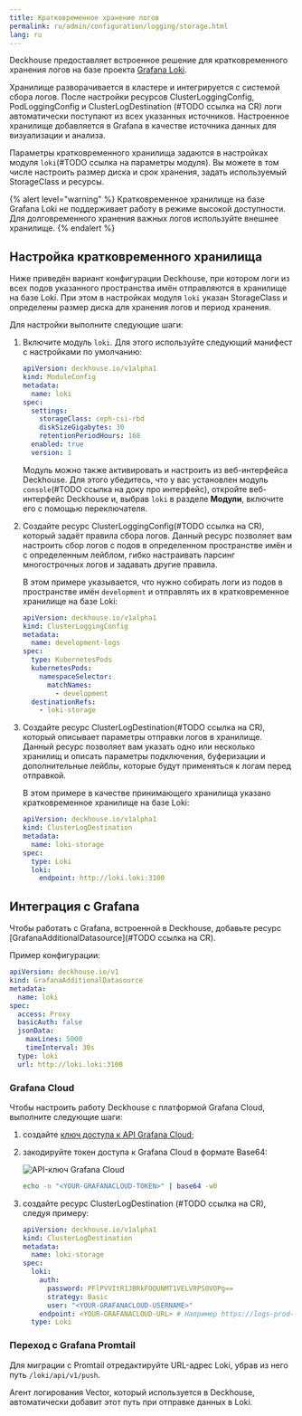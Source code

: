 ```yaml
---
title: Кратковременное хранение логов
permalink: ru/admin/configuration/logging/storage.html
lang: ru
---
```


Deckhouse предоставляет встроенное решение для кратковременного хранения логов на базе проекта [Grafana Loki](https://grafana.com/oss/loki/).

Хранилище разворачивается в кластере и интегрируется с системой сбора логов.
После настройки ресурсов ClusterLoggingConfig, PodLoggingConfig и ClusterLogDestination (#TODO ссылка на CR)
логи автоматически поступают из всех указанных источников.
Настроенное хранилище добавляется в Grafana в качестве источника данных для визуализации и анализа.

Параметры кратковременного хранилища задаются в настройках модуля `loki`(#TODO ссылка на параметры модуля).
Вы можете в том числе настроить размер диска и срок хранения, задать используемый StorageClass и ресурсы.

{% alert level="warning" %}
Кратковременное хранилище на базе Grafana Loki не поддерживает работу в режиме высокой доступности.
Для долговременного хранения важных логов используйте внешнее хранилище.
{% endalert %}

## Настройка кратковременного хранилища

Ниже приведён вариант конфигурации Deckhouse,
при котором логи из всех подов указанного пространства имён отправляются в хранилище на базе Loki.
При этом в настройках модуля `loki` указан StorageClass и определены размер диска для хранения логов и период хранения.

Для настройки выполните следующие шаги:

1. Включите модуль `loki`.
   Для этого используйте следующий манифест с настройками по умолчанию:

   ```yaml
   apiVersion: deckhouse.io/v1alpha1
   kind: ModuleConfig
   metadata:
     name: loki
   spec:
     settings:
       storageClass: ceph-csi-rbd
       diskSizeGigabytes: 30
       retentionPeriodHours: 168
     enabled: true
     version: 1
   ```

   Модуль можно также активировать и настроить из веб-интерфейса Deckhouse.
   Для этого убедитесь, что у вас установлен модуль `console`(#TODO ссылка на доку про интерфейс),
   откройте веб-интерфейс Deckhouse и, выбрав `loki` в разделе **Модули**, включите его с помощью переключателя.

1. Создайте ресурс ClusterLoggingConfig(#TODO ссылка на CR), который задаёт правила сбора логов.
   Данный ресурс позволяет вам настроить сбор логов с подов в определенном пространстве имён и с определенным лейблом,
   гибко настраивать парсинг многострочных логов и задавать другие правила.

   В этом примере указывается, что нужно собирать логи из подов в пространстве имён `development`
   и отправлять их в кратковременное хранилище на базе Loki:

   ```yaml
   apiVersion: deckhouse.io/v1alpha1
   kind: ClusterLoggingConfig
   metadata:
     name: development-logs
   spec:
     type: KubernetesPods
     kubernetesPods:
       namespaceSelector:
         matchNames:
           - development
     destinationRefs:
       - loki-storage
   ```

1. Создайте ресурс ClusterLogDestination(#TODO ссылка на CR), который описывает параметры отправки логов в хранилище.
   Данный ресурс позволяет вам указать одно или несколько хранилищ и описать параметры подключения, буферизации и дополнительные лейблы, которые будут применяться к логам перед отправкой.

   В этом примере в качестве принимающего хранилища указано кратковременное хранилище на базе Loki:

   ```yaml
   apiVersion: deckhouse.io/v1alpha1
   kind: ClusterLogDestination
   metadata:
     name: loki-storage
   spec:
     type: Loki
     loki:
       endpoint: http://loki.loki:3100
   ```

## Интеграция с Grafana

Чтобы работать c Grafana, встроенной в Deckhouse, добавьте ресурс [GrafanaAdditionalDatasource](#TODO ссылка на CR).

Пример конфигурации:

```yaml
apiVersion: deckhouse.io/v1
kind: GrafanaAdditionalDatasource
metadata:
  name: loki
spec:
  access: Proxy
  basicAuth: false
  jsonData:
    maxLines: 5000
    timeInterval: 30s
  type: loki
  url: http://loki.loki:3100
```

### Grafana Cloud

Чтобы настроить работу Deckhouse с платформой Grafana Cloud, выполните следующие шаги:

1. создайте [ключ доступа к API Grafana Cloud](https://grafana.com/docs/grafana-cloud/reference/create-api-key/);
1. закодируйте токен доступа к Grafana Cloud в формате Base64:

   ![API-ключ Grafana Cloud](../../images/log-shipper/grafana_cloud.png)

   ```bash
   echo -n "<YOUR-GRAFANACLOUD-TOKEN>" | base64 -w0
   ```

1. создайте ресурс ClusterLogDestination (#TODO ссылка на CR), следуя примеру:

   ```yaml
   apiVersion: deckhouse.io/v1alpha1
   kind: ClusterLogDestination
   metadata:
     name: loki-storage
   spec:
     loki:
       auth:
         password: PFlPVVItR1JBRkFOQUNMT1VELVRPS0VOPg==
         strategy: Basic
         user: "<YOUR-GRAFANACLOUD-USERNAME>"
       endpoint: <YOUR-GRAFANACLOUD-URL> # Например https://logs-prod-us-central1.grafana.net или https://logs-prod-eu-west-0.grafana.net
     type: Loki
   ```

### Переход с Grafana Promtail

Для миграции с Promtail отредактируйте URL-адрес Loki, убрав из него путь `/loki/api/v1/push`.

Агент логирования Vector, который используется в Deckhouse, автоматически добавит этот путь при отправке данных в Loki.
